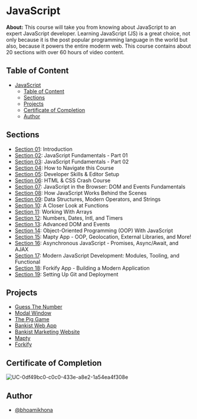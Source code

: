 # JavaScript

**About:** This course will take you from knowing about JavaScript to an expert JavaScript developer. Learning JavaScript (JS) is a great choice, not only because it is the post popular programming language in the world but also, because it powers the entire moderm web. This course contains about 20 sections with over 60 hours of video content.

## Table of Content

- [JavaScript](#javascript)
  - [Table of Content](#table-of-content)
  - [Sections](#sections)
  - [Projects](#projects)
  - [Certificate of Completion](#certificate-of-completion)
  - [Author](#author)

## Sections

- [Section 01](./Section%2001): Introduction
- [Section 02](./Section%2002): JavaScript Fundamentals - Part 01
- [Section 03](./Section%2003): JavaScript Fundamentals - Part 02
- [Section 04](./Section%2004): How to Navigate this Course
- [Section 05](./Section%2005): Developer Skills & Editor Setup
- [Section 06](./Section%2006): HTML & CSS Crash Course
- [Section 07](./Section%2007): JavaScript in the Browser: DOM and Events Fundamentals
- [Section 08](./Section%2008): How JavaScript Works Behind the Scenes
- [Section 09](./Section%2009): Data Structures, Modern Operators, and Strings
- [Section 10](./Section%2010): A Closer Look at Functions
- [Section 11](./Section%2011): Working With Arrays
- [Section 12](./Section%2012): Numbers, Dates, Intl, and Timers
- [Section 13](./Section%2013): Advanced DOM and Events
- [Section 14](./Section%2014): Object-Oriented Programming (OOP) With JavaScript
- [Section 15](./Section%2015): Mapty App - OOP, Geolocation, External Libraries, and More!
- [Section 16](./Section%2016): Asynchronous JavaScript - Promises, Async/Await, and AJAX
- [Section 17](./Section%2017): Modern JavaScript Development: Modules, Tooling, and Functional
- [Section 18](./Section%2018): Forkify App - Building a Modern Application
- [Section 19](./Section%2019): Setting Up Git and Deployment

## Projects

- [Guess The Number](https://bhoamikhona.github.io/javascript/Section%2007/Guess%20The%20Number/index.html)
- [Modal Window](https://bhoamikhona.github.io/javascript/Section%2007/Modal%20Window/index.html)
- [The Pig Game](https://bhoamikhona.github.io/javascript/Section%2007/The%20Pig%20Game/index.html)
- [Bankist Web App](https://bhoamikhona.github.io/javascript/Section%2012/index.html)
- [Bankist Marketing Website](https://bhoamikhona.github.io/javascript/Section%2013/index.html)
- [Mapty](https://bhoamikhona.github.io/javascript/Section%2015/index.html)
- [Forkify](https://forkify-bhoami.netlify.app/)

## Certificate of Completion

![UC-0df49bc0-c0c0-433e-a8e2-1a54ea4f308e](https://github.com/user-attachments/assets/3295b7e6-56a6-45c0-9ca0-1cb5adf78e00)

## Author

- [@bhoamikhona](https://github.com/bhoamikhona)
